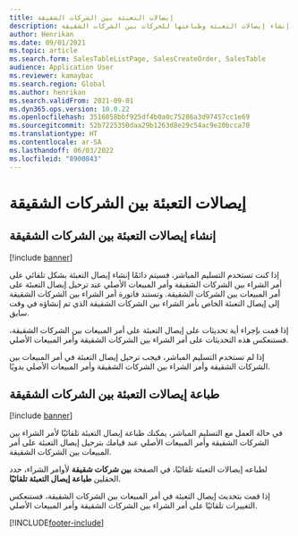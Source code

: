 ```yaml
---
title: إيصالات التعبئة بين الشركات الشقيقة
description: يوضح هذا المقال كيفية إنشاء إيصالات التعبئة وطباعتها للحركات بين الشركات الشقيقة
author: Henrikan
ms.date: 09/01/2021
ms.topic: article
ms.search.form: SalesTableListPage, SalesCreateOrder, SalesTable
audience: Application User
ms.reviewer: kamaybac
ms.search.region: Global
ms.author: henrikan
ms.search.validFrom: 2021-09-01
ms.dyn365.ops.version: 10.0.22
ms.openlocfilehash: 3516058bbf925df4b0a0c75286a3d97457cc1e69
ms.sourcegitcommit: 52b7225350daa29b1263d8e29c54ac9e20bcca70
ms.translationtype: HT
ms.contentlocale: ar-SA
ms.lasthandoff: 06/03/2022
ms.locfileid: "8900843"
---
```

# <a name="intercompany-packing-slips"></a>إيصالات التعبئة بين الشركات الشقيقة

## <a name="generate-intercompany-packing-slips"></a>إنشاء إيصالات التعبئة بين الشركات الشقيقة

[!include [banner](../../includes/banner.md)]

إذا كنت تستخدم التسليم المباشر، فسيتم دائمًا إنشاء إيصال التعبئة بشكل تلقائي على أمر الشراء بين الشركات الشقيقة وأمر المبيعات الأصلي عند ترحيل إيصال التعبئة على أمر المبيعات بين الشركات الشقيقة. وتستند فاتورة أمر الشراء بين الشركات الشقيقة إلى إيصال التعبئة الخاص بأمر الشراء بين الشركات الشقيقة الذي تم إنشاؤه في وقت سابق.

إذا قمت بإجراء أية تحديثات على إيصال التعبئة على أمر المبيعات بين الشركات الشقيقة، فستنعكس هذه التحديثات على أمر الشراء بين الشركات الشقيقة وأمر المبيعات الأصلي.

إذا لم تستخدم التسليم المباشر، فيجب ترحيل إيصال التعبئة في أمر المبيعات بين الشركات الشقيقة وأمر الشراء بين الشركات الشقيقة وأمر المبيعات الأصلي يدويًا.

## <a name="print-intercompany-packing-slips"></a>طباعة إيصالات التعبئة بين الشركات الشقيقة

[!include [banner](../../includes/banner.md)]

في حالة العمل مع التسليم المباشر، يمكنك طباعة إيصال التعبئة تلقائيًا لأمر الشراء بين الشركات الشقيقة وأمر المبيعات الأصلي عند قيامك بترحيل إيصال التعبئة على أمر المبيعات بين الشركات الشقيقة.

لطباعه إيصالات التعبئة تلقائيًا، في الصفحة **بين شركات شقيقة** لأوامر الشراء، حدد الحقلين **طباعة إيصال التعبئة تلقائيًا**.

إذا قمت بتحديث إيصال التعبئة في أمر المبيعات بين الشركات الشقيقة، فستنعكس التغييرات تلقائيًا على أمر الشراء بين الشركات الشقيقة وأمر المبيعات الأصلي.

[!INCLUDE[footer-include](../../includes/footer-banner.md)]
